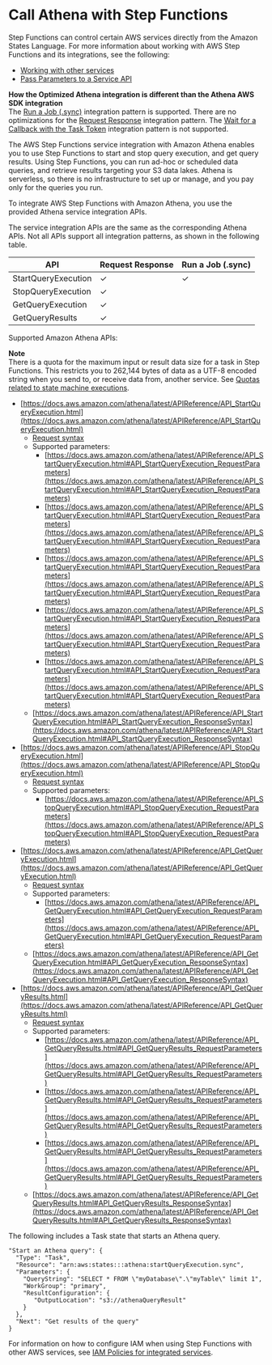 # Call Athena with Step Functions<a name="connect-athena"></a>

Step Functions can control certain AWS services directly from the Amazon States Language\. For more information about working with AWS Step Functions and its integrations, see the following:
+ [Working with other services](concepts-service-integrations.md)
+ [Pass Parameters to a Service API](connect-parameters.md)

**How the Optimized Athena integration is different than the Athena AWS SDK integration**  
The [Run a Job \(\.sync\)](connect-to-resource.md#connect-sync) integration pattern is supported\.
There are no optimizations for the [Request Response](connect-to-resource.md#connect-default) integration pattern\.
The [Wait for a Callback with the Task Token](connect-to-resource.md#connect-wait-token) integration pattern is not supported\.

 The AWS Step Functions service integration with Amazon Athena enables you to use Step Functions to start and stop query execution, and get query results\. Using Step Functions, you can run ad\-hoc or scheduled data queries, and retrieve results targeting your S3 data lakes\. Athena is serverless, so there is no infrastructure to set up or manage, and you pay only for the queries you run\.

To integrate AWS Step Functions with Amazon Athena, you use the provided Athena service integration APIs\.

The service integration APIs are the same as the corresponding Athena APIs\. Not all APIs support all integration patterns, as shown in the following table\.


| API | Request Response | Run a Job \(\.sync\) | 
| --- | --- | --- | 
| StartQueryExecution | ✓ | ✓ | 
| StopQueryExecution | ✓ |  | 
| GetQueryExecution | ✓ |  | 
| GetQueryResults | ✓ |  | 

Supported Amazon Athena APIs:

**Note**  
There is a quota for the maximum input or result data size for a task in Step Functions\. This restricts you to 262,144 bytes of data as a UTF\-8 encoded string when you send to, or receive data from, another service\. See [Quotas related to state machine executions](limits-overview.md#service-limits-state-machine-executions)\.
+ [https://docs.aws.amazon.com/athena/latest/APIReference/API_StartQueryExecution.html](https://docs.aws.amazon.com/athena/latest/APIReference/API_StartQueryExecution.html)
  + [Request syntax](https://docs.aws.amazon.com/athena/latest/APIReference/API_StartQueryExecution.html#API_StartQueryExecution_RequestSyntax)
  + Supported parameters: 
    + [https://docs.aws.amazon.com/athena/latest/APIReference/API_StartQueryExecution.html#API_StartQueryExecution_RequestParameters](https://docs.aws.amazon.com/athena/latest/APIReference/API_StartQueryExecution.html#API_StartQueryExecution_RequestParameters)
    + [https://docs.aws.amazon.com/athena/latest/APIReference/API_StartQueryExecution.html#API_StartQueryExecution_RequestParameters](https://docs.aws.amazon.com/athena/latest/APIReference/API_StartQueryExecution.html#API_StartQueryExecution_RequestParameters)
    + [https://docs.aws.amazon.com/athena/latest/APIReference/API_StartQueryExecution.html#API_StartQueryExecution_RequestParameters](https://docs.aws.amazon.com/athena/latest/APIReference/API_StartQueryExecution.html#API_StartQueryExecution_RequestParameters)
    + [https://docs.aws.amazon.com/athena/latest/APIReference/API_StartQueryExecution.html#API_StartQueryExecution_RequestParameters](https://docs.aws.amazon.com/athena/latest/APIReference/API_StartQueryExecution.html#API_StartQueryExecution_RequestParameters)
    + [https://docs.aws.amazon.com/athena/latest/APIReference/API_StartQueryExecution.html#API_StartQueryExecution_RequestParameters](https://docs.aws.amazon.com/athena/latest/APIReference/API_StartQueryExecution.html#API_StartQueryExecution_RequestParameters)
  + [https://docs.aws.amazon.com/athena/latest/APIReference/API_StartQueryExecution.html#API_StartQueryExecution_ResponseSyntax](https://docs.aws.amazon.com/athena/latest/APIReference/API_StartQueryExecution.html#API_StartQueryExecution_ResponseSyntax)
+ [https://docs.aws.amazon.com/athena/latest/APIReference/API_StopQueryExecution.html](https://docs.aws.amazon.com/athena/latest/APIReference/API_StopQueryExecution.html)
  + [Request syntax](https://docs.aws.amazon.com/athena/latest/APIReference/API_StopQueryExecution.html#API_StopQueryExecution_RequestSyntax)
  + Supported parameters: 
    + [https://docs.aws.amazon.com/athena/latest/APIReference/API_StopQueryExecution.html#API_StopQueryExecution_RequestParameters](https://docs.aws.amazon.com/athena/latest/APIReference/API_StopQueryExecution.html#API_StopQueryExecution_RequestParameters)
+ [https://docs.aws.amazon.com/athena/latest/APIReference/API_GetQueryExecution.html](https://docs.aws.amazon.com/athena/latest/APIReference/API_GetQueryExecution.html)
  + [Request syntax](https://docs.aws.amazon.com/athena/latest/APIReference/API_GetQueryExecution.html#API_GetQueryExecution_RequestSyntax)
  + Supported parameters: 
    + [https://docs.aws.amazon.com/athena/latest/APIReference/API_GetQueryExecution.html#API_GetQueryExecution_RequestParameters](https://docs.aws.amazon.com/athena/latest/APIReference/API_GetQueryExecution.html#API_GetQueryExecution_RequestParameters)
  + [https://docs.aws.amazon.com/athena/latest/APIReference/API_GetQueryExecution.html#API_GetQueryExecution_ResponseSyntax](https://docs.aws.amazon.com/athena/latest/APIReference/API_GetQueryExecution.html#API_GetQueryExecution_ResponseSyntax)
+ [https://docs.aws.amazon.com/athena/latest/APIReference/API_GetQueryResults.html](https://docs.aws.amazon.com/athena/latest/APIReference/API_GetQueryResults.html)
  + [Request syntax](https://docs.aws.amazon.com/athena/latest/APIReference/API_GetQueryExecution.html#API_GetQueryExecution_RequestSyntax)
  + Supported parameters: 
    + [https://docs.aws.amazon.com/athena/latest/APIReference/API_GetQueryResults.html#API_GetQueryResults_RequestParameters](https://docs.aws.amazon.com/athena/latest/APIReference/API_GetQueryResults.html#API_GetQueryResults_RequestParameters)
    + [https://docs.aws.amazon.com/athena/latest/APIReference/API_GetQueryResults.html#API_GetQueryResults_RequestParameters](https://docs.aws.amazon.com/athena/latest/APIReference/API_GetQueryResults.html#API_GetQueryResults_RequestParameters)
    + [https://docs.aws.amazon.com/athena/latest/APIReference/API_GetQueryResults.html#API_GetQueryResults_RequestParameters](https://docs.aws.amazon.com/athena/latest/APIReference/API_GetQueryResults.html#API_GetQueryResults_RequestParameters)
  + [https://docs.aws.amazon.com/athena/latest/APIReference/API_GetQueryResults.html#API_GetQueryResults_ResponseSyntax](https://docs.aws.amazon.com/athena/latest/APIReference/API_GetQueryResults.html#API_GetQueryResults_ResponseSyntax)

The following includes a Task state that starts an Athena query\.

```
"Start an Athena query": {
  "Type": "Task",
  "Resource": "arn:aws:states:::athena:startQueryExecution.sync",
  "Parameters": {
    "QueryString": "SELECT * FROM \"myDatabase\".\"myTable\" limit 1",
    "WorkGroup": "primary",
    "ResultConfiguration": {
       "OutputLocation": "s3://athenaQueryResult"
    }
  },
  "Next": "Get results of the query"
}
```

For information on how to configure IAM when using Step Functions with other AWS services, see [IAM Policies for integrated services](service-integration-iam-templates.md)\.